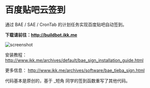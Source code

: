 百度贴吧云签到
==========

通过 BAE / SAE / CronTab 的计划任务实现百度贴吧自动签到。

**下载请前往：http://buildbot.ikk.me**

![screenshot](http://ww1.sinaimg.cn/large/9b110883gw1e7r981cb6zj21060g40ud.jpg "screenshot")  

安装教程：
http://www.ikk.me/archives/default/bae_sign_installation_guide.html

更多信息：
http://www.ikk.me/archives/software/bae_tieba_sign.html

代码基本是原创的，基于 _短角 同学的签到函数重写了其他代码。
